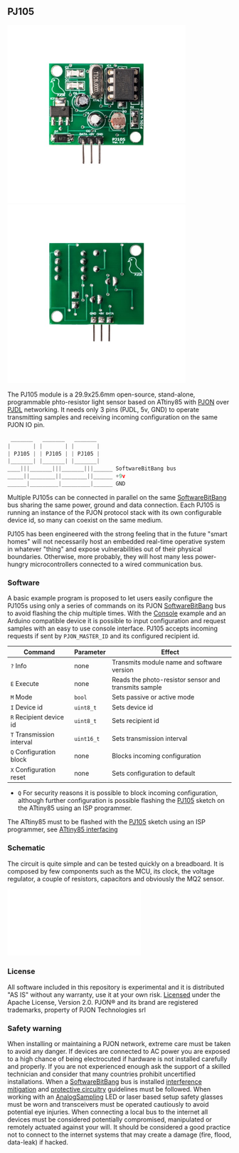 
## PJ105
<img src="images/PJ105-front.jpg" style="display: inline-block;" width="400"><img src="images/PJ105-back.jpg" style="display: inline-block;" width="400">

The PJ105 module is a 29.9x25.6mm open-source, stand-alone, programmable phto-resistor light sensor based on ATtiny85 with [PJON](https://github.com/gioblu/PJON/) over [PJDL](https://github.com/gioblu/PJON/blob/master/src/strategies/SoftwareBitBang/specification) networking. It needs only 3 pins (PJDL, 5v, GND) to operate transmitting samples and receiving incoming configuration on the same PJON IO pin.

```cpp  
 _______   _______   _______
|       | |       | |       |
| PJ105 | | PJ105 | | PJ105 |
|_______| |_______| |_______|
____|||_______|||_______|||______ SoftwareBitBang bus
_____||________||________||______ +9v
______|_________|_________|______ GND
```
Multiple PJ105s can be connected in parallel on the same [SoftwareBitBang](https://github.com/gioblu/PJON/tree/master/src/strategies/SoftwareBitBang) bus sharing the same power, ground and data connection. Each PJ105 is running an instance of the PJON protocol stack with its own configurable device id, so many can coexist on the same medium.

PJ105 has been engineered with the strong feeling that in the future "smart homes" will not necessarily host an embedded real-time operative system in whatever "thing" and expose vulnerabilities out of their physical boundaries. Otherwise, more probably, they will host many less power-hungry microcontrollers connected to a wired communication bus.

### Software
A basic example program is proposed to let users easily configure the PJ105s using only a series of commands on its PJON [SoftwareBitBang](https://github.com/gioblu/PJON/tree/master/src/strategies/SoftwareBitBang) bus to avoid flashing the chip multiple times. With the [Console](software/Console/Console.ino) example and an Arduino compatible device it is possible to input configuration and request samples with an easy to use console interface. PJ105 accepts incoming requests if sent by `PJON_MASTER_ID` and its configured recipient id.

| Command                          | Parameter     | Effect                                                            |
| -------------------------------- | --------------| ----------------------------------------------------------------- |
|  `?` Info                        | none          | Transmits module name and software version                        |
|  `E` Execute                     | none          | Reads the photo-resistor sensor and transmits sample              |
|  `M` Mode                        | `bool`        | Sets passive or active mode                                       |
|  `I` Device id                   | `uint8_t`     | Sets device id                                                    |
|  `R` Recipient device id         | `uint8_t`     | Sets recipient id                                                 |
|  `T` Transmission interval       | `uint16_t`    | Sets transmission interval                                        |
|  `Q` Configuration block         | none          | Blocks incoming configuration                                     |
|  `X` Configuration reset         | none          | Sets configuration to default                                     |

- `Q` For security reasons it is possible to block incoming configuration, although further configuration is possible flashing the [PJ105](software/PJ105/PJ105.ino) sketch on the ATtiny85 using an ISP programmer.

The ATtiny85 must to be flashed with the [PJ105](software/PJ105/PJ105.ino) sketch using an ISP programmer, see [ATtiny85 interfacing](https://github.com/gioblu/PJON/wiki/ATtiny-interfacing)

### Schematic
The circuit is quite simple and can be tested quickly on a breadboard. It is composed by few components such as the MCU, its clock, the voltage regulator, a couple of resistors, capacitors and obviously the MQ2 sensor.

![PJ105 schematic](schematics/PJ105.pdf)

### License
All software included in this repository is experimental and it is distributed "AS IS" without any warranty, use it at your own risk. [Licensed](https://github.com/gioblu/PJON/blob/master/LICENSE.md) under the Apache License, Version 2.0. PJON® and its brand are registered trademarks, property of PJON Technologies srl

### Safety warning
When installing or maintaining a PJON network, extreme care must be taken to avoid any danger. If devices are connected to AC power you are exposed to a high chance of being electrocuted if hardware is not installed carefully and properly. If you are not experienced enough ask the support of a skilled technician and consider that many countries prohibit uncertified installations. When a [SoftwareBitBang](https://github.com/gioblu/PJON/tree/master/src/strategies/SoftwareBitBang) bus is installed [interference mitigation](https://github.com/gioblu/PJON/wiki/Mitigate-interference) and [protective circuitry](https://github.com/gioblu/PJON/wiki/Protective-circuitry) guidelines must be followed. When working with an [AnalogSampling](https://github.com/gioblu/PJON/tree/master/src/strategies/AnalogSampling) LED or laser based setup safety glasses must be worn and transceivers must be operated cautiously to avoid potential eye injuries. When connecting a local bus to the internet all devices must be considered potentially compromised, manipulated or remotely actuated against your will. It should be considered a good practice not to connect to the internet systems that may create a damage (fire, flood, data-leak) if hacked.
